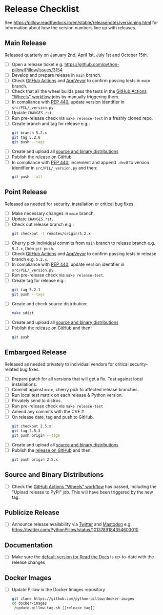 # Release Checklist

See https://pillow.readthedocs.io/en/stable/releasenotes/versioning.html for
information about how the version numbers line up with releases.

## Main Release

Released quarterly on January 2nd, April 1st, July 1st and October 15th.

* [ ] Open a release ticket e.g. https://github.com/python-pillow/Pillow/issues/3154
* [ ] Develop and prepare release in `main` branch.
* [ ] Check [GitHub Actions](https://github.com/python-pillow/Pillow/actions) and [AppVeyor](https://ci.appveyor.com/project/python-pillow/Pillow) to confirm passing tests in `main` branch.
* [ ] Check that all the wheel builds pass the tests in the [GitHub Actions "Wheels" workflow](https://github.com/python-pillow/Pillow/actions/workflows/wheels.yml) jobs by manually triggering them.
* [ ] In compliance with [PEP 440](https://peps.python.org/pep-0440/), update version identifier in `src/PIL/_version.py`
* [ ] Update `CHANGES.rst`.
* [ ] Run pre-release check via `make release-test` in a freshly cloned repo.
* [ ] Create branch and tag for release e.g.:
  ```bash
  git branch 5.2.x
  git tag 5.2.0
  git push --tags
  ```
* [ ] Create and upload all [source and binary distributions](https://github.com/python-pillow/Pillow/blob/main/RELEASING.md#source-and-binary-distributions)
* [ ] Publish the [release on GitHub](https://github.com/python-pillow/Pillow/releases)
* [ ] In compliance with [PEP 440](https://peps.python.org/pep-0440/),
      increment and append `.dev0` to version identifier in `src/PIL/_version.py` and then:
  ```bash
  git push --all
   ```
## Point Release

Released as needed for security, installation or critical bug fixes.

* [ ] Make necessary changes in `main` branch.
* [ ] Update `CHANGES.rst`.
* [ ] Check out release branch e.g.:
  ```bash
  git checkout -t remotes/origin/5.2.x
  ```
* [ ] Cherry pick individual commits from `main` branch to release branch e.g. `5.2.x`, then `git push`.
* [ ] Check [GitHub Actions](https://github.com/python-pillow/Pillow/actions) and [AppVeyor](https://ci.appveyor.com/project/python-pillow/Pillow) to confirm passing tests in release branch e.g. `5.2.x`.
* [ ] In compliance with [PEP 440](https://peps.python.org/pep-0440/), update version identifier in `src/PIL/_version.py`
* [ ] Run pre-release check via `make release-test`.
* [ ] Create tag for release e.g.:
  ```bash
  git tag 5.2.1
  git push --tags
  ```
* [ ] Create and check source distribution:
  ```bash
  make sdist
  ```
* [ ] Create and upload all [source and binary distributions](https://github.com/python-pillow/Pillow/blob/main/RELEASING.md#source-and-binary-distributions)
* [ ] Publish the [release on GitHub](https://github.com/python-pillow/Pillow/releases) and then:
  ```bash
  git push
  ```

## Embargoed Release

Released as needed privately to individual vendors for critical security-related bug fixes.

* [ ] Prepare patch for all versions that will get a fix. Test against local installations.
* [ ] Commit against `main`, cherry pick to affected release branches.
* [ ] Run local test matrix on each release & Python version.
* [ ] Privately send to distros.
* [ ] Run pre-release check via `make release-test`
* [ ] Amend any commits with the CVE #
* [ ] On release date, tag and push to GitHub.
  ```bash
  git checkout 2.5.x
  git tag 2.5.3
  git push origin --tags
  ```
* [ ] Create and upload all [source and binary distributions](https://github.com/python-pillow/Pillow/blob/main/RELEASING.md#source-and-binary-distributions)
* [ ] Publish the [release on GitHub](https://github.com/python-pillow/Pillow/releases) and then:
  ```bash
  git push origin 2.5.x
  ```

## Source and Binary Distributions

* [ ] Check the [GitHub Actions "Wheels" workflow](https://github.com/python-pillow/Pillow/actions/workflows/wheels.yml)
  has passed, including the "Upload release to PyPI" job. This will have been triggered
  by the new tag.

## Publicize Release

* [ ] Announce release availability via [Twitter](https://twitter.com/pythonpillow) and [Mastodon](https://fosstodon.org/@pillow) e.g. https://twitter.com/PythonPillow/status/1013789184354603010

## Documentation

* [ ] Make sure the [default version for Read the Docs](https://pillow.readthedocs.io/en/stable/) is up-to-date with the release changes

## Docker Images

* [ ] Update Pillow in the Docker Images repository
  ```bash
  git clone https://github.com/python-pillow/docker-images
  cd docker-images
  ./update-pillow-tag.sh [[release tag]]
  ```
